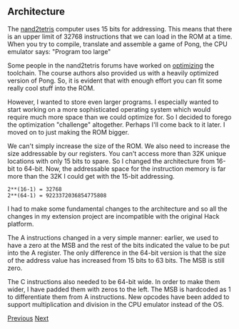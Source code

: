 ## Architecture

The <a href="https://nand2tetris.org">nand2tetris</a> computer uses 15 bits for
addressing. This means that there is an upper limit of 32768 instructions that
we can load in the ROM at a time. When you try to compile, translate and
assemble a game of Pong, the CPU emulator says: "Program too large"

Some people in the nand2tetris forums have worked on <a
href="http://nand2tetris-questions-and-answers-forum.32033.n3.nabble.com/Links-to-posts-discussing-generated-Assembly-Language-size-td4031627.html">
optimizing</a> the toolchain. The course authors also provided us with a heavily
optimized version of Pong. So, it is evident that with enough effort you can fit
some really cool stuff into the ROM.

However, I wanted to store even larger programs. I especially wanted to start
working on a more sophisticated operating system which would require much more
space than we could optimize for. So I decided to forego the optimization
"challenge" altogether. Perhaps I'll come back to it later. I moved on to just
making the ROM bigger.

We can't simply increase the size of the ROM. We also need to increase the size
addressable by our registers. You can't access more than 32K unique locations
with only 15 bits to spare. So I changed the architecture from 16-bit to 64-bit.
Now, the addressable space for the instruction memory is far more than the 32K I
could get with the 15-bit addressing.

```
2**(16-1) = 32768
2**(64-1) = 9223372036854775808
```

I had to make some fundamental changes to the architecture and so all the
changes in my extension project are incompatible with the original Hack
platform.

The A instructions changed in a very simple manner: earlier, we used to have a
zero at the MSB and the rest of the bits indicated the value to be put into the
A register. The only difference in the 64-bit version is that the size of the
address value has increased from 15 bits to 63 bits. The MSB is still zero.

The C instructions also needed to be 64-bit wide. In order to make them wider, I
have padded them with zeros to the left. The MSB is hardcoded as 1 to
differentiate them from A instructions. New opcodes have been added to support
multiplication and division in the CPU emulator instead of the OS.

[Previous](intro.md)
[Next](memlay.md)
